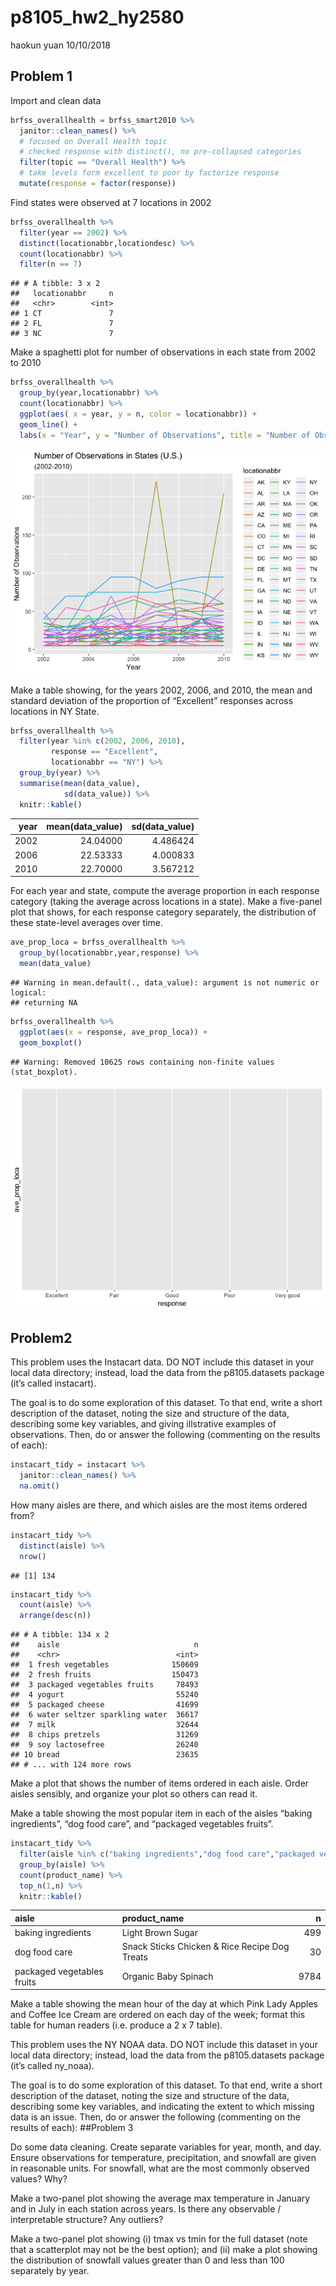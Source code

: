 p8105\_hw2\_hy2580
================
haokun yuan
10/10/2018

Problem 1
---------

Import and clean data

``` r
brfss_overallhealth = brfss_smart2010 %>%
  janitor::clean_names() %>% 
  # focused on Overall Health topic
  # checked response with distinct(), no pre-collapsed categories
  filter(topic == "Overall Health") %>% 
  # take levels form excellent to poor by factorize response
  mutate(response = factor(response))
```

Find states were observed at 7 locations in 2002

``` r
brfss_overallhealth %>% 
  filter(year == 2002) %>%
  distinct(locationabbr,locationdesc) %>% 
  count(locationabbr) %>% 
  filter(n == 7)
```

    ## # A tibble: 3 x 2
    ##   locationabbr     n
    ##   <chr>        <int>
    ## 1 CT               7
    ## 2 FL               7
    ## 3 NC               7

Make a spaghetti plot for number of observations in each state from 2002 to 2010

``` r
brfss_overallhealth %>% 
  group_by(year,locationabbr) %>% 
  count(locationabbr) %>% 
  ggplot(aes( x = year, y = n, color = locationabbr)) +
  geom_line() + 
  labs(x = "Year", y = "Number of Observations", title = "Number of Observations in States (U.S.)", subtitle = "(2002-2010)")
```

![](p8105_hw3_hy2580_files/figure-markdown_github/unnamed-chunk-3-1.png)

Make a table showing, for the years 2002, 2006, and 2010, the mean and standard deviation of the proportion of “Excellent” responses across locations in NY State.

``` r
brfss_overallhealth %>% 
  filter(year %in% c(2002, 2006, 2010),
         response == "Excellent",
         locationabbr == "NY") %>%
  group_by(year) %>%
  summarise(mean(data_value),
            sd(data_value)) %>% 
  knitr::kable()
```

|  year|  mean(data\_value)|  sd(data\_value)|
|-----:|------------------:|----------------:|
|  2002|           24.04000|         4.486424|
|  2006|           22.53333|         4.000833|
|  2010|           22.70000|         3.567212|

For each year and state, compute the average proportion in each response category (taking the average across locations in a state). Make a five-panel plot that shows, for each response category separately, the distribution of these state-level averages over time.

``` r
ave_prop_loca = brfss_overallhealth %>% 
  group_by(locationabbr,year,response) %>% 
  mean(data_value)
```

    ## Warning in mean.default(., data_value): argument is not numeric or logical:
    ## returning NA

``` r
brfss_overallhealth %>%  
  ggplot(aes(x = response, ave_prop_loca)) + 
  geom_boxplot()
```

    ## Warning: Removed 10625 rows containing non-finite values (stat_boxplot).

![](p8105_hw3_hy2580_files/figure-markdown_github/unnamed-chunk-5-1.png)

Problem2
--------

This problem uses the Instacart data. DO NOT include this dataset in your local data directory; instead, load the data from the p8105.datasets package (it’s called instacart).

The goal is to do some exploration of this dataset. To that end, write a short description of the dataset, noting the size and structure of the data, describing some key variables, and giving illstrative examples of observations. Then, do or answer the following (commenting on the results of each):

``` r
instacart_tidy = instacart %>%
  janitor::clean_names() %>% 
  na.omit()
```

How many aisles are there, and which aisles are the most items ordered from?

``` r
instacart_tidy %>% 
  distinct(aisle) %>% 
  nrow()
```

    ## [1] 134

``` r
instacart_tidy %>% 
  count(aisle) %>% 
  arrange(desc(n))
```

    ## # A tibble: 134 x 2
    ##    aisle                              n
    ##    <chr>                          <int>
    ##  1 fresh vegetables              150609
    ##  2 fresh fruits                  150473
    ##  3 packaged vegetables fruits     78493
    ##  4 yogurt                         55240
    ##  5 packaged cheese                41699
    ##  6 water seltzer sparkling water  36617
    ##  7 milk                           32644
    ##  8 chips pretzels                 31269
    ##  9 soy lactosefree                26240
    ## 10 bread                          23635
    ## # ... with 124 more rows

Make a plot that shows the number of items ordered in each aisle. Order aisles sensibly, and organize your plot so others can read it.

Make a table showing the most popular item in each of the aisles “baking ingredients”, “dog food care”, and “packaged vegetables fruits”.

``` r
instacart_tidy %>% 
  filter(aisle %in% c("baking ingredients","dog food care","packaged vegetables fruits")) %>% 
  group_by(aisle) %>% 
  count(product_name) %>% 
  top_n(1,n) %>% 
  knitr::kable()
```

| aisle                      | product\_name                                 |     n|
|:---------------------------|:----------------------------------------------|-----:|
| baking ingredients         | Light Brown Sugar                             |   499|
| dog food care              | Snack Sticks Chicken & Rice Recipe Dog Treats |    30|
| packaged vegetables fruits | Organic Baby Spinach                          |  9784|

Make a table showing the mean hour of the day at which Pink Lady Apples and Coffee Ice Cream are ordered on each day of the week; format this table for human readers (i.e. produce a 2 x 7 table).

This problem uses the NY NOAA data. DO NOT include this dataset in your local data directory; instead, load the data from the p8105.datasets package (it’s called ny\_noaa).

The goal is to do some exploration of this dataset. To that end, write a short description of the dataset, noting the size and structure of the data, describing some key variables, and indicating the extent to which missing data is an issue. Then, do or answer the following (commenting on the results of each): \#\#Problem 3

Do some data cleaning. Create separate variables for year, month, and day. Ensure observations for temperature, precipitation, and snowfall are given in reasonable units. For snowfall, what are the most commonly observed values? Why?

Make a two-panel plot showing the average max temperature in January and in July in each station across years. Is there any observable / interpretable structure? Any outliers?

Make a two-panel plot showing (i) tmax vs tmin for the full dataset (note that a scatterplot may not be the best option); and (ii) make a plot showing the distribution of snowfall values greater than 0 and less than 100 separately by year.
